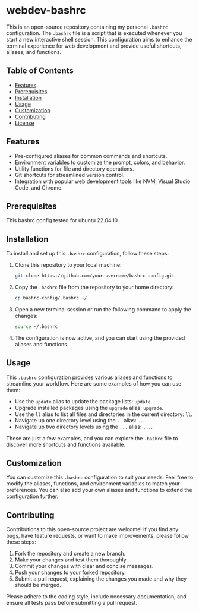 # webdev-bashrc

This is an open-source repository containing my personal `.bashrc` configuration. The `.bashrc` file is a script that is executed whenever you start a new interactive shell session. This configuration aims to enhance the terminal experience for web development and provide useful shortcuts, aliases, and functions.

## Table of Contents

- [Features](#features)
- [Prerequisites](#prerequisites)
- [Installation](#installation)
- [Usage](#usage)
- [Customization](#customization)
- [Contributing](#contributing)
- [License](#license)

## Features

- Pre-configured aliases for common commands and shortcuts.
- Environment variables to customize the prompt, colors, and behavior.
- Utility functions for file and directory operations.
- Git shortcuts for streamlined version control.
- Integration with popular web development tools like NVM, Visual Studio Code, and Chrome.

## Prerequisites

This bashrc config tested for ubuntu 22.04.10

## Installation

To install and set up this `.bashrc` configuration, follow these steps:

1. Clone this repository to your local machine:

   ```bash
   git clone https://github.com/your-username/bashrc-config.git
   ```

2. Copy the `.bashrc` file from the repository to your home directory:

   ```bash
   cp bashrc-config/.bashrc ~/
   ```

3. Open a new terminal session or run the following command to apply the changes:

   ```bash
   source ~/.bashrc
   ```

4. The configuration is now active, and you can start using the provided aliases and functions.

## Usage

This `.bashrc` configuration provides various aliases and functions to streamline your workflow. Here are some examples of how you can use them:

- Use the `update` alias to update the package lists: `update`.
- Upgrade installed packages using the `upgrade` alias: `upgrade`.
- Use the `ll` alias to list all files and directories in the current directory: `ll`.
- Navigate up one directory level using the `..` alias: `..`.
- Navigate up two directory levels using the `...` alias: `...`.

These are just a few examples, and you can explore the `.bashrc` file to discover more shortcuts and functions available.

## Customization

You can customize this `.bashrc` configuration to suit your needs. Feel free to modify the aliases, functions, and environment variables to match your preferences. You can also add your own aliases and functions to extend the configuration further.

## Contributing

Contributions to this open-source project are welcome! If you find any bugs, have feature requests, or want to make improvements, please follow these steps:

1. Fork the repository and create a new branch.
2. Make your changes and test them thoroughly.
3. Commit your changes with clear and concise messages.
4. Push your changes to your forked repository.
5. Submit a pull request, explaining the changes you made and why they should be merged.

Please adhere to the coding style, include necessary documentation, and ensure all tests pass before submitting a pull request.


